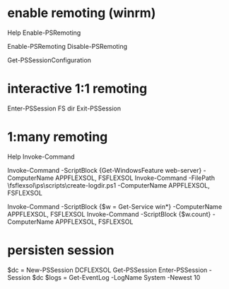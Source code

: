 # enable remoting (winrm)
Help Enable-PSRemoting

Enable-PSRemoting
Disable-PSRemoting

Get-PSSessionConfiguration

# interactive 1:1 remoting
Enter-PSSession FS
dir
Exit-PSSession

# 1:many remoting
Help Invoke-Command

Invoke-Command -ScriptBlock {Get-WindowsFeature web-server} -ComputerName APPFLEXSOL, FSFLEXSOL
Invoke-Command -FilePath \\fsflexsol\ps\scripts\create-logdir.ps1 -ComputerName APPFLEXSOL, FSFLEXSOL

Invoke-Command -ScriptBlock {$w = Get-Service win*} -ComputerName APPFLEXSOL, FSFLEXSOL
Invoke-Command -ScriptBlock {$w.count} -ComputerName APPFLEXSOL, FSFLEXSOL

# persisten session
$dc = New-PSSession DCFLEXSOL
Get-PSSession
Enter-PSSession -Session $dc
$logs = Get-EventLog -LogName System -Newest 10
